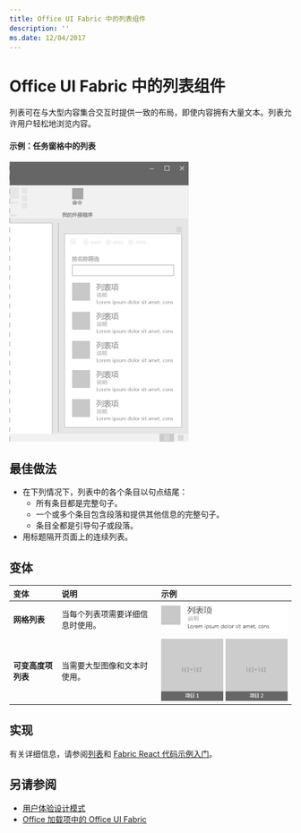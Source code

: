 ```yaml
---
title: Office UI Fabric 中的列表组件
description: ''
ms.date: 12/04/2017
---
```


# <a name="list-component-in-office-ui-fabric"></a>Office UI Fabric 中的列表组件

列表可在与大型内容集合交互时提供一致的布局，即使内容拥有大量文本。列表允许用户轻松地浏览内容。 
  
#### <a name="example-list-in-a-task-pane"></a>示例：任务窗格中的列表

![显示列表的图像](../images/overview-with-app-list.png)

## <a name="best-practices"></a>最佳做法

- 在下列情况下，列表中的各个条目以句点结尾：
  - 所有条目都是完整句子。
  - 一个或多个条目包含段落和提供其他信息的完整句子。
  - 条目全都是引导句子或段落。
- 用标题隔开页面上的连续列表。

## <a name="variants"></a>变体

|**变体**|**说明**|**示例**|
|:------------|:--------------|:----------|
|**网格列表**|当每个列表项需要详细信息时使用。|![网格列表图像](../images/list.png)<br/>|
|**可变高度项列表**|当需要大型图像和文本时使用。|![可变高度项列表图像](../images/list-grid.png)<br/>|

## <a name="implementation"></a>实现

有关详细信息，请参阅[列表](https://dev.office.com/fabric#/components/list)和 [Fabric React 代码示例入门](https://github.com/OfficeDev/Word-Add-in-GettingStartedFabricReact)。

## <a name="see-also"></a>另请参阅

- [用户体验设计模式](https://github.com/OfficeDev/Office-Add-in-UX-Design-Patterns-Code)
- [Office 加载项中的 Office UI Fabric](office-ui-fabric.md)
